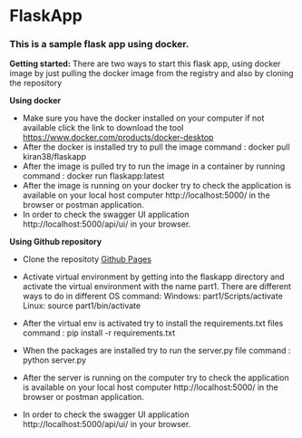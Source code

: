 # FlaskApp
### This is a sample flask app using docker.

**Getting started:**
There are two ways to start this flask app, using docker image by just pulling the docker image from the registry and also by cloning the repository

**Using docker** 
-	Make sure you have the docker installed on your computer if not available click the link to download the tool https://www.docker.com/products/docker-desktop 
-	After the docker is installed try to pull the image 
command : docker pull kiran38/flaskapp
-	After the image is pulled try to run the image in a container by running  
command : docker run flaskapp:latest
-	After the image is running on your docker try to check the application is available on your local host computer http://localhost:5000/ in the browser or postman application. 
-	In order to check the swagger UI application http://localhost:5000/api/ui/ in your browser.


**Using Github repository**

-	Clone the repositoty [Github Pages](https://github.com/Kiran-38/Flaskapp.git) 
-	Activate virtual environment by getting into the flaskapp directory and activate the virtual environment with the name part1. There are different ways to do in different OS 
command:
Windows:  part1/Scripts/activate
	Linux: source part1/bin/activate	

-	After the virtual env is activated try to install the requirements.txt files 
command : pip install -r requirements.txt 
-	When the packages are installed try to run the server.py file
command : python server.py 

-	After the server is running on the computer try to check the application is available on your local host computer http://localhost:5000/ in the browser or postman application. 
-	In order to check the swagger UI application http://localhost:5000/api/ui/ in your browser.

  



